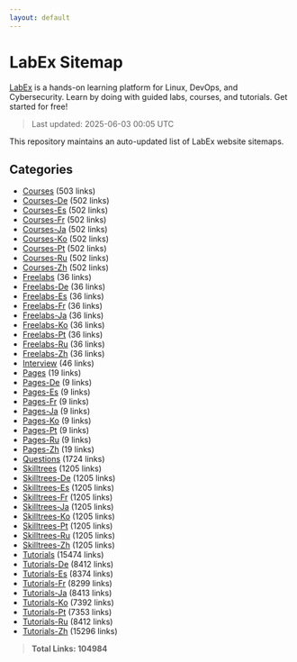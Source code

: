 ```yaml
---
layout: default
---
```


# LabEx Sitemap

[LabEx](https://labex.io) is a hands-on learning platform for Linux, DevOps, and Cybersecurity. Learn by doing with guided labs, courses, and tutorials. Get started for free!

> Last updated: 2025-06-03 00:05 UTC

This repository maintains an auto-updated list of LabEx website sitemaps.

## Categories

- [Courses](categories/courses.md) (503 links)
- [Courses-De](categories/courses-de.md) (502 links)
- [Courses-Es](categories/courses-es.md) (502 links)
- [Courses-Fr](categories/courses-fr.md) (502 links)
- [Courses-Ja](categories/courses-ja.md) (502 links)
- [Courses-Ko](categories/courses-ko.md) (502 links)
- [Courses-Pt](categories/courses-pt.md) (502 links)
- [Courses-Ru](categories/courses-ru.md) (502 links)
- [Courses-Zh](categories/courses-zh.md) (502 links)
- [Freelabs](categories/freelabs.md) (36 links)
- [Freelabs-De](categories/freelabs-de.md) (36 links)
- [Freelabs-Es](categories/freelabs-es.md) (36 links)
- [Freelabs-Fr](categories/freelabs-fr.md) (36 links)
- [Freelabs-Ja](categories/freelabs-ja.md) (36 links)
- [Freelabs-Ko](categories/freelabs-ko.md) (36 links)
- [Freelabs-Pt](categories/freelabs-pt.md) (36 links)
- [Freelabs-Ru](categories/freelabs-ru.md) (36 links)
- [Freelabs-Zh](categories/freelabs-zh.md) (36 links)
- [Interview](categories/interview.md) (46 links)
- [Pages](categories/pages.md) (19 links)
- [Pages-De](categories/pages-de.md) (9 links)
- [Pages-Es](categories/pages-es.md) (9 links)
- [Pages-Fr](categories/pages-fr.md) (9 links)
- [Pages-Ja](categories/pages-ja.md) (9 links)
- [Pages-Ko](categories/pages-ko.md) (9 links)
- [Pages-Pt](categories/pages-pt.md) (9 links)
- [Pages-Ru](categories/pages-ru.md) (9 links)
- [Pages-Zh](categories/pages-zh.md) (19 links)
- [Questions](categories/questions.md) (1724 links)
- [Skilltrees](categories/skilltrees.md) (1205 links)
- [Skilltrees-De](categories/skilltrees-de.md) (1205 links)
- [Skilltrees-Es](categories/skilltrees-es.md) (1205 links)
- [Skilltrees-Fr](categories/skilltrees-fr.md) (1205 links)
- [Skilltrees-Ja](categories/skilltrees-ja.md) (1205 links)
- [Skilltrees-Ko](categories/skilltrees-ko.md) (1205 links)
- [Skilltrees-Pt](categories/skilltrees-pt.md) (1205 links)
- [Skilltrees-Ru](categories/skilltrees-ru.md) (1205 links)
- [Skilltrees-Zh](categories/skilltrees-zh.md) (1205 links)
- [Tutorials](categories/tutorials.md) (15474 links)
- [Tutorials-De](categories/tutorials-de.md) (8412 links)
- [Tutorials-Es](categories/tutorials-es.md) (8374 links)
- [Tutorials-Fr](categories/tutorials-fr.md) (8299 links)
- [Tutorials-Ja](categories/tutorials-ja.md) (8413 links)
- [Tutorials-Ko](categories/tutorials-ko.md) (7392 links)
- [Tutorials-Pt](categories/tutorials-pt.md) (7353 links)
- [Tutorials-Ru](categories/tutorials-ru.md) (8412 links)
- [Tutorials-Zh](categories/tutorials-zh.md) (15296 links)

> **Total Links: 104984**

